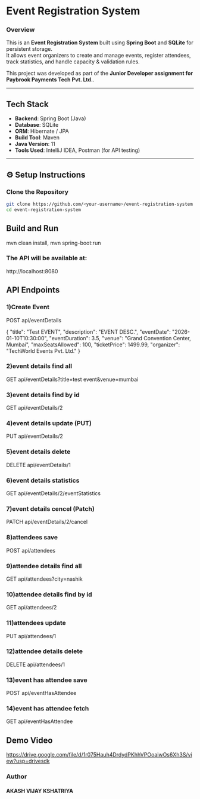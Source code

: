 # Event Registration System

### Overview
This is an **Event Registration System** built using **Spring Boot** and **SQLite** for persistent storage.  
It allows event organizers to create and manage events, register attendees, track statistics, and handle capacity & validation rules.

This project was developed as part of the **Junior Developer assignment for Paybrook Payments Tech Pvt. Ltd.**.

---

## Tech Stack

- **Backend**: Spring Boot (Java)
- **Database**: SQLite
- **ORM**: Hibernate / JPA
- **Build Tool**: Maven
- **Java Version**: 11
- **Tools Used**: IntelliJ IDEA, Postman (for API testing)

---

## ⚙️ Setup Instructions

###  Clone the Repository
```bash
git clone https://github.com/<your-username>/event-registration-system.git
cd event-registration-system
```



## Build and Run
mvn clean install,
mvn spring-boot:run

### The API will be available at:
http://localhost:8080

## API Endpoints
### 1)Create Event
POST api/eventDetails

{
  "title": "Test EVENT",
  "description": "EVENT DESC.",
  "eventDate": "2026-01-10T10:30:00",
  "eventDuration": 3.5,
  "venue": "Grand Convention Center, Mumbai",
  "maxSeatsAllowed": 100,
  "ticketPrice": 1499.99,
  "organizer": "TechWorld Events Pvt. Ltd."
}
### 2)event details find all
GET api/eventDetails?title=test event&venue=mumbai

### 3)event details find by id
GET api/eventDetails/2

### 4)event details update (PUT)
PUT api/eventDetails/2

### 5)event details delete
DELETE api/eventDetails/1

### 6)event details statistics
GET api/eventDetails/2/eventStatistics

### 7)event details cencel (Patch)
PATCH api/eventDetails/2/cancel

### 8)attendees save
POST api/attendees

### 9)attendee details find all
GET api/attendees?city=nashik

### 10)attendee details find by id
GET api/attendees/2

### 11)attendees update
PUT api/attendees/1

### 12)attendee details delete
DELETE api/attendees/1

### 13)event has attendee save
POST api/eventHasAttendee

### 14)event has attendee fetch
GET api/eventHasAttendee

## Demo Video

https://drive.google.com/file/d/1r075Hauh4DrdydPKhhVPOoaiwOs6Xh3S/view?usp=drivesdk


### Author
#### AKASH VIJAY KSHATRIYA


